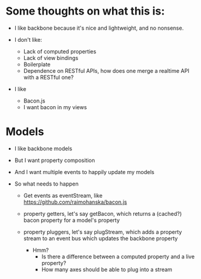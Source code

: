 # Some thoughts on what this is:

- I like backbone because it's nice and lightweight, and no nonsense.

- I don't like:
  - Lack of computed properties
  - Lack of view bindings
  - Boilerplate
  - Dependence on RESTful APIs, how does one merge a realtime API with a RESTful one?

- I like
  - Bacon.js
  - I want bacon in my views


# Models
- I like backbone models
- But I want property composition
- And I want multiple events to happily update my models

- So what needs to happen
  - Get events as eventStream, like https://github.com/raimohanska/bacon.js
  - property getters, let's say getBacon, which returns a (cached?) bacon property for a model's property
  - property pluggers, let's say plugStream, which adds a property stream to an event bus which updates the backbone property

    - Hmm?
      - Is there a difference between a computed property and a live property?
      - How many axes should be able to plug into a stream

